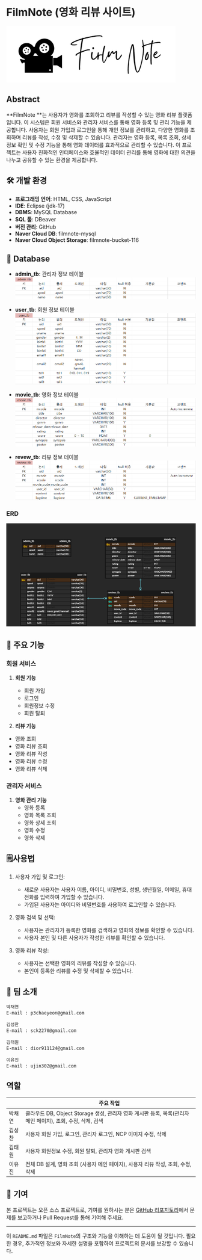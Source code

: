 # FilmNote (영화 리뷰 사이트)
![filmnote_logo](src/main/resources/filmnote_logo.png)

## Abstract ##
**FilmNote **는 사용자가 영화를 조회하고 리뷰를 작성할 수 있는 영화 리뷰 플랫폼입니다. 이 시스템은 회원 서비스와 관리자 서비스를 통해 영화 등록 및 관리 기능을 제공합니다. 사용자는 회원 가입과 로그인을 통해 개인 정보를 관리하고, 다양한 영화를 조회하며 리뷰를 작성, 수정 및 삭제할 수 있습니다. 관리자는 영화 등록, 목록 조회, 상세 정보 확인 및 수정 기능을 통해 영화 데이터를 효과적으로 관리할 수 있습니다. 이 프로젝트는 사용자 친화적인 인터페이스와 효율적인 데이터 관리를 통해 영화에 대한 의견을 나누고 공유할 수 있는 환경을 제공합니다.


## 🛠️ 개발 환경

- **프로그래밍 언어**: HTML, CSS, JavaScript
- **IDE**: Eclipse (jdk-17)
- **DBMS**: MySQL Database
- **SQL 툴**: DBeaver
- **버전 관리**: GitHub
- **Naver Cloud DB**: filmnote-mysql
- **Naver Cloud Object Storage**: filmnote-bucket-116



## 📰 Database

- **admin_tb**: 관리자 정보 테이블
	![admin_tb](src/main/resources/admin_tb.png)

- **user_tb**: 회원 정보 테이블
	![user_tb](src/main/resources/user_tb.png)
	
- **movie_tb**:  영화 정보 테이블
	![movie_tb](src/main/resources/movie_tb.png)
	
- **revew_tb**:  리뷰 정보 테이블
	![revew_tb](src/main/resources/revew_tb.png)
	
### ERD ###
![FilmNoteERD](src/main/resources/FilmNoteERD.png)


## 🎰 주요 기능

### 회원 서비스

1. **회원 기능**
	- 회원 가입
	- 로그인
	- 회원정보 수정
	- 회원 탈퇴

2. **리뷰 기능**
  - 영화 조회
  - 영화 리뷰 조회
  - 영화 리뷰 작성
  - 영화 리뷰 수정
  - 영화 리뷰 삭제

### 관리자 서비스
1. **영화 관리 기능**
	- 영화 등록
	- 영화 목록 조회
	- 영화 상세 조회
	- 영화 수정
	- 영화 삭제


## 🗒️사용법
1. 사용자 가입 및 로그인:
	- 새로운 사용자는 사용자 이름, 아이디, 비밀번호, 성별, 생년월일, 이메일, 휴대전화를 입력하여 가입할 수 있습니다.
	- 가입된 사용자는 아이디와 비밀번호를 사용하여 로그인할 수 있습니다.

2. 영화 검색 및 선택:
	- 사용자는 관리자가 등록한 영화를 검색하고 영화의 정보를 확인할 수 있습니다.
	- 사용자 본인 및 다른 사용자가 작성한 리뷰를 확인할 수 있습니다.
	
3. 영화 리뷰 작성:
	- 사용자는 선택한 영화의 리뷰를 작성할 수 있습니다.
	- 본인이 등록한 리뷰를 수정 및 삭제할 수 있습니다.

  
## 🪪 팀 소개

```
박채연
E-mail : p3chaeyeon@gmail.com
```

```
김성찬
E-mail : sck2270@gmail.com
```

```
김태원
E-mail : dior911124@gmail.com
```

```
이유진
E-mail : ujin302@gmail.com
```

## **역할**

|        | 주요 작업                                                                                            |
| ------ | --------------------------------------------------------------------------------------------------- |
| 박채연 | 클라우드 DB, Object Storage 생성, 관리자 영화 게시판 등록, 목록(관리자 메인 페이지), 조회, 수정, 삭제, 검색 |
| 김성찬 | 사용자 회원 가입, 로그인, 관리자 로그인, NCP 이미지 수정, 삭제                                            |
| 김태원 | 사용자 회원정보 수정, 회원 탈퇴, 관리자 영화 게시판 검색                                                  |
| 이유진 | 전체 DB 설계, 영화 조회 (사용자 메인 페이지), 사용자 리뷰 작성, 조회, 수정, 삭제                           |


## 🤝 기여

본 프로젝트는 오픈 소스 프로젝트로, 기여를 원하시는 분은 [GitHub 리포지토리](https://github.com/your-repo)에서 문제를 보고하거나 Pull Request를 통해 기여해 주세요.

---

이 `README.md` 파일은 `FilmNote`의 구조와 기능을 이해하는 데 도움이 될 것입니다. 필요한 경우, 추가적인 정보와 자세한 설명을 포함하여 프로젝트의 문서를 보강할 수 있습니다.

